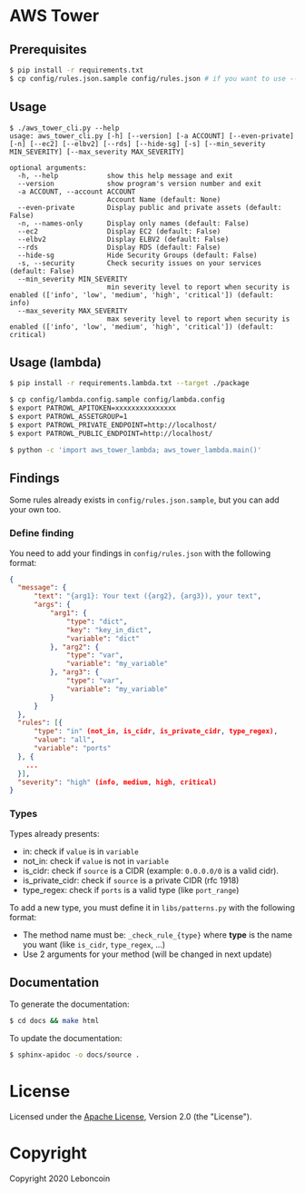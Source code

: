 # AWS Tower

## Prerequisites

```bash
$ pip install -r requirements.txt
$ cp config/rules.json.sample config/rules.json # if you want to use --security feature
```

## Usage

```
$ ./aws_tower_cli.py --help
usage: aws_tower_cli.py [-h] [--version] [-a ACCOUNT] [--even-private] [-n] [--ec2] [--elbv2] [--rds] [--hide-sg] [-s] [--min_severity MIN_SEVERITY] [--max_severity MAX_SEVERITY]

optional arguments:
  -h, --help            show this help message and exit
  --version             show program's version number and exit
  -a ACCOUNT, --account ACCOUNT
                        Account Name (default: None)
  --even-private        Display public and private assets (default: False)
  -n, --names-only      Display only names (default: False)
  --ec2                 Display EC2 (default: False)
  --elbv2               Display ELBV2 (default: False)
  --rds                 Display RDS (default: False)
  --hide-sg             Hide Security Groups (default: False)
  -s, --security        Check security issues on your services (default: False)
  --min_severity MIN_SEVERITY
                        min severity level to report when security is enabled (['info', 'low', 'medium', 'high', 'critical']) (default: info)
  --max_severity MAX_SEVERITY
                        max severity level to report when security is enabled (['info', 'low', 'medium', 'high', 'critical']) (default: critical)
```

## Usage (lambda)

```bash
$ pip install -r requirements.lambda.txt --target ./package

$ cp config/lambda.config.sample config/lambda.config
$ export PATROWL_APITOKEN=xxxxxxxxxxxxxxx
$ export PATROWL_ASSETGROUP=1
$ export PATROWL_PRIVATE_ENDPOINT=http://localhost/
$ export PATROWL_PUBLIC_ENDPOINT=http://localhost/

$ python -c 'import aws_tower_lambda; aws_tower_lambda.main()'
```

## Findings

Some rules already exists in `config/rules.json.sample`, but you can add your own too.

### Define finding

You need to add your findings in `config/rules.json` with the following format:
```json
{
  "message": {
      "text": "{arg1}: Your text ({arg2}, {arg3}), your text",
      "args": {
          "arg1": {
              "type": "dict",
              "key": "key_in_dict",
              "variable": "dict"
          }, "arg2": {
              "type": "var",
              "variable": "my_variable"
          }, "arg3": {
              "type": "var",
              "variable": "my_variable"
          }
      }
  },
  "rules": [{
      "type": "in" (not_in, is_cidr, is_private_cidr, type_regex),
      "value": "all",
      "variable": "ports"
  }, {
    ...
  }],
  "severity": "high" (info, medium, high, critical)
}
```

### Types

Types already presents:

- in: check if `value` is in `variable`
- not_in: check if `value` is not in `variable`
- is_cidr: check if `source` is a CIDR (example: `0.0.0.0/0` is a valid cidr).
- is_private_cidr: check if `source` is a private CIDR (rfc 1918)
- type_regex: check if `ports` is a valid type (like `port_range`)

To add a new type, you must define it in `libs/patterns.py` with the following format:

- The method name must be: `_check_rule_{type}` where **type** is the name you want (like `is_cidr`, `type_regex`, ...)
- Use 2 arguments for your method (will be changed in next update)

## Documentation

To generate the documentation:
```bash
$ cd docs && make html
```

To update the documentation:
```bash
$ sphinx-apidoc -o docs/source .
```

# License
Licensed under the [Apache License](https://github.com/leboncoin/aws-tower/blob/master/LICENSE), Version 2.0 (the "License").

# Copyright
Copyright 2020 Leboncoin
